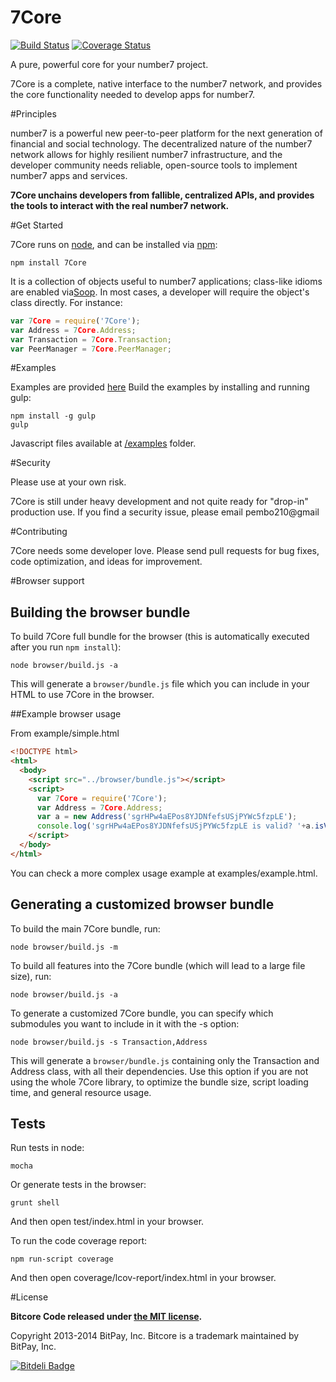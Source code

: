 7Core
=======

[![Build Status](https://travis-ci.org/bitpay/bitcore.svg?branch=master)](https://travis-ci.org/bitpay/bitcore)
[![Coverage Status](https://img.shields.io/coveralls/bitpay/bitcore.svg)](https://coveralls.io/r/bitpay/bitcore)

A pure, powerful core for your number7 project.

7Core is a complete, native interface to the number7 network, and provides the core functionality needed to develop
apps for number7.

#Principles

number7 is a powerful new peer-to-peer platform for the next generation of financial and social technology.
The decentralized nature of the number7 network allows for highly resilient number7 infrastructure, and the developer
community needs reliable, open-source tools to implement number7 apps and services.

**7Core unchains developers from fallible, centralized APIs, and provides the tools to interact with the real number7 network.**

#Get Started

7Core runs on [node](http://nodejs.org/), and can be installed via [npm](https://npmjs.org/):

```
npm install 7Core
```

It is a collection of objects useful to number7 applications; class-like idioms are enabled via[Soop](https://github.com/bitpay/soop).
In most cases, a developer will require the object's class directly. For instance:

```javascript
var 7Core = require('7Core');
var Address = 7Core.Address;
var Transaction = 7Core.Transaction;
var PeerManager = 7Core.PeerManager;
```

#Examples

Examples are provided [here](examples.md)
Build the examples by installing and running gulp:

```
npm install -g gulp
gulp
```

Javascript files available at [/examples](/examples) folder.


#Security

Please use at your own risk.

7Core is still under heavy development and not quite ready for "drop-in" production use. If you find a security issue,
please email pembo210@gmail

#Contributing

7Core needs some developer love. Please send pull requests for bug fixes, code optimization, and ideas for improvement.

#Browser support

## Building the browser bundle

To build 7Core full bundle for the browser (this is automatically executed after you run `npm install`):

```
node browser/build.js -a
```

This will generate a `browser/bundle.js` file which you can include in your HTML to use 7Core in the browser.

##Example browser usage

From example/simple.html

```html
<!DOCTYPE html>
<html>
  <body>
    <script src="../browser/bundle.js"></script>
    <script>
      var 7Core = require('7Core');
      var Address = 7Core.Address;
      var a = new Address('sgrHPw4aEPos8YJDNfefsUSjPYWc5fzpLE');
      console.log('sgrHPw4aEPos8YJDNfefsUSjPYWc5fzpLE is valid? '+a.isValid());
    </script>
  </body>
</html>
```

You can check a more complex usage example at examples/example.html.

## Generating a customized browser bundle

To build the main 7Core bundle, run:

```
node browser/build.js -m
```

To build all features into the 7Core bundle (which will lead to a large file size), run:

```
node browser/build.js -a
```

To generate a customized 7Core bundle, you can specify which submodules you want to include in it with the -s option:

```
node browser/build.js -s Transaction,Address
```

This will generate a `browser/bundle.js` containing only the Transaction and Address class, with all their dependencies.
Use this option if you are not using the whole 7Core library, to optimize the bundle size, script loading time, and general resource usage.

## Tests

Run tests in node:

```
mocha
```

Or generate tests in the browser:

```
grunt shell
```

And then open test/index.html in your browser.

To run the code coverage report:

```
npm run-script coverage
```

And then open coverage/lcov-report/index.html in your browser.

#License

**Bitcore Code released under [the MIT license](https://github.com/bitpay/bitcore/blob/master/LICENSE).**

Copyright 2013-2014 BitPay, Inc. Bitcore is a trademark maintained by BitPay, Inc.

[![Bitdeli Badge](https://d2weczhvl823v0.cloudfront.net/bitpay/bitcore/trend.png)](https://bitdeli.com/free "Bitdeli Badge")
